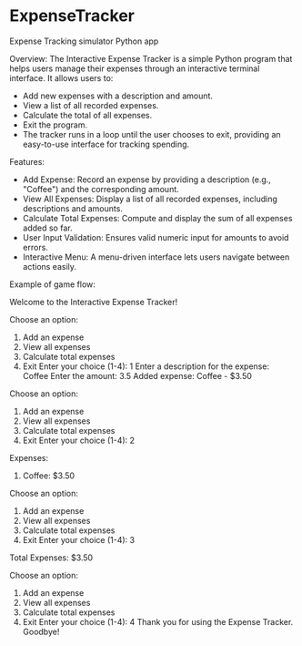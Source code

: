 # ExpenseTracker
Expense Tracking simulator Python app

Overview:
The Interactive Expense Tracker is a simple Python program that helps users manage their expenses through an interactive terminal interface. 
It allows users to:

- Add new expenses with a description and amount.
- View a list of all recorded expenses.
- Calculate the total of all expenses.
- Exit the program.
- The tracker runs in a loop until the user chooses to exit, providing an easy-to-use interface for tracking spending.

Features:

- Add Expense: Record an expense by providing a description (e.g., "Coffee") and the corresponding amount.
- View All Expenses: Display a list of all recorded expenses, including descriptions and amounts.
- Calculate Total Expenses: Compute and display the sum of all expenses added so far.
- User Input Validation: Ensures valid numeric input for amounts to avoid errors.
- Interactive Menu: A menu-driven interface lets users navigate between actions easily.

Example of game flow:

Welcome to the Interactive Expense Tracker!

Choose an option:
1. Add an expense
2. View all expenses
3. Calculate total expenses
4. Exit
Enter your choice (1-4): 1
Enter a description for the expense: Coffee
Enter the amount: 3.5
Added expense: Coffee - $3.50

Choose an option:
1. Add an expense
2. View all expenses
3. Calculate total expenses
4. Exit
Enter your choice (1-4): 2

Expenses:
1. Coffee: $3.50

Choose an option:
1. Add an expense
2. View all expenses
3. Calculate total expenses
4. Exit
Enter your choice (1-4): 3

Total Expenses: $3.50

Choose an option:
1. Add an expense
2. View all expenses
3. Calculate total expenses
4. Exit
Enter your choice (1-4): 4
Thank you for using the Expense Tracker. Goodbye!
